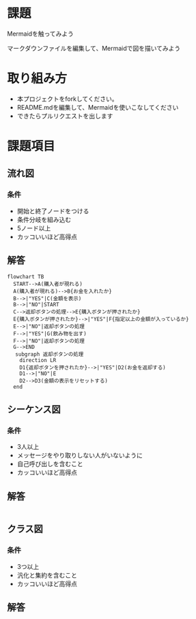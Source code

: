 # 課題
Mermaidを触ってみよう

マークダウンファイルを編集して、Mermaidで図を描いてみよう

# 取り組み方
* 本プロジェクトをforkしてください。
* README.mdを編集して、Mermaidを使いこなしてください
* できたらプルリクエストを出します

# 課題項目
## 流れ図
### 条件
- 開始と終了ノードをつける
- 条件分岐を組み込む
- 5ノード以上
- カッコいいほど高得点

## 解答
```mermaid
flowchart TB
  START-->A(購入者が現れる)
  A(購入者が現れる)-->B{お金を入れたか}
  B-->|"YES"|C(金額を表示)
  B-->|"NO"|START
  C-->返却ボタンの処理-->E{購入ボタンが押されたか}
  E{購入ボタンが押されたか}-->|"YES"|F{指定以上の金額が入っているか}
  E-->|"NO"|返却ボタンの処理
  F-->|"YES"|G(飲み物を出す)
  F-->|"NO"|返却ボタンの処理
  G-->END
 　subgraph 返却ボタンの処理
    direction LR
    D1{返却ボタンを押されたか}-->|"YES"|D2(お金を返却する)
    D1-->|"NO"|E
    D2-->D3(金額の表示をリセットする)
  end
```

## シーケンス図
### 条件
- 3人以上
- メッセージをやり取りしない人がいないように
- 自己呼び出しを含むこと
- カッコいいほど高得点

## 解答
```mermaid
```

## クラス図

### 条件
- 3つ以上
- 汎化と集約を含むこと
- カッコいいほど高得点

## 解答
